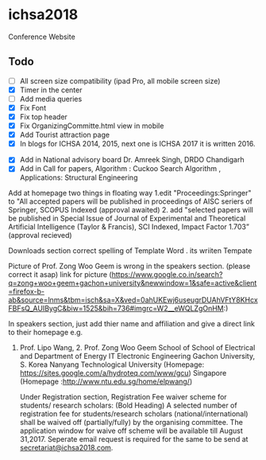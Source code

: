 # ichsa2018
Conference Website

## Todo

- [ ] All screen size compatibility (ipad Pro, all mobile screen size)
- [x] Timer in the center
- [ ] Add media queries
- [x] Fix Font
- [x] Fix top header
- [x] Fix OrganizingCommitte.html view in mobile
- [x] Add Tourist attraction page
- [x] In blogs for ICHSA 2014, 2015, next one is ICHSA 2017 it is written 2016.
<!-- Reference: http://socpros16.scrs.in/ -->
- [x] Add in National advisory board
        Dr. Amreek Singh, DRDO Chandigarh
- [x] Add in Call for papers,
        Algorithm : Cuckoo Search Algorithm ,
        Applications: Structural Engineering

Add at homepage two things in floating way
1.edit "Proceedings:Springer" to "All accepted papers will be published in proceedings of AISC seriers of Springer, SCOPUS Indexed (approval awaited)
2. add "selected papers will be published in Special Issue of Journal of Experimental and Theoretical Artificial Intelligence (Taylor & Francis), SCI Indexed, Impact Factor 1.703” (approval recieved)

Downloads section correct spelling of Template Word . its wriiten Tempate

Picture of Prof. Zong Woo Geem is wrong in the speakers section. (please correct it asap) link for picture
(https://www.google.co.in/search?q=zong+woo+geem+gachon+university&newwindow=1&safe=active&client=firefox-b-ab&source=lnms&tbm=isch&sa=X&ved=0ahUKEwj6useugrDUAhVFtY8KHcxFBFsQ_AUIBygC&biw=1525&bih=736#imgrc=W2__eWQLZgOnHM:)

In speakers section, just add thier name and affiliation and give a direct link to their homepage e.g.
1. Prof. Lipo Wang,                                               2. Prof. Zong Woo Geem
   School of School of Electrical and                                Department of Energy IT
   Electronic Engineering                                            Gachon University, S. Korea
   Nanyang Technological University                                (Homepage: https://sites.google.com/a/hydroteq.com/www/gcu)
   Singapore
   (Homepage :http://www.ntu.edu.sg/home/elpwang/)
   
   Under Registration section,
   Registration Fee waiver scheme for students/ research scholars: (Bold Heading)
   A selected number of registration fee for students/research scholars (national/international) shall be waived off (partially/fully) by the organising committee. The application window for waive off scheme will be available till August 31,2017. Seperate email request is required for the same to be send at secretariat@ichsa2018.com. 
